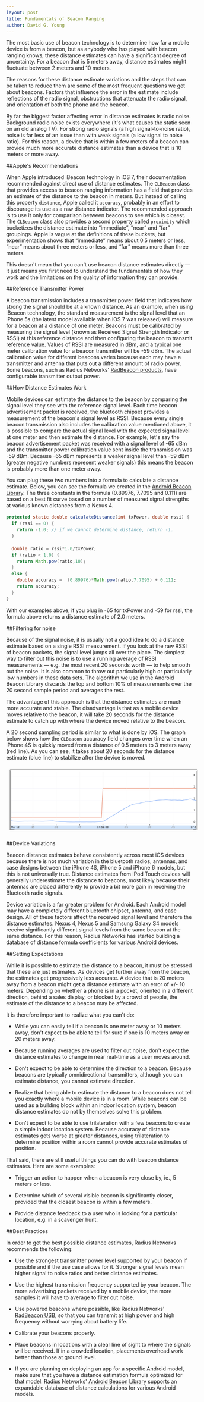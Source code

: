 ```yaml
---
layout: post
title: Fundamentals of Beacon Ranging
author: David G. Young
---
```


The most basic use of beacon technology is to determine how far a mobile device is from a beacon, but as anybody who has played with beacon ranging knows, these distance estimates can have a significant degree of uncertainty.  For a beacon that is 5 meters away, distance estimates might fluctuate between 2 meters and 10 meters.  

The reasons for these distance estimate variations and the steps that can be taken to reduce them are some of the most frequent questions we get about beacons.  Factors that influence the error in the estimate include reflections of the radio signal, obstructions that attenuate the radio signal, and orientation of both the phone and the beacon.  

By far the biggest factor affecting error in distance estimates is radio noise.  Background radio noise exists everywhere (it's what causes the static seen on an old analog TV).  For strong radio signals (a high signal-to-noise ratio), noise is far less of an issue than with weak signals (a low signal to noise ratio).  For this reason, a device that is within a few meters of a beacon can provide much more accurate distance estimates than a device that is 10 meters or more away.

##Apple's Recommendations

When Apple introduced iBeacon technology in iOS 7, their documentation recommended against direct use of distance estimates.  The `CLBeacon` class that provides access to beacon ranging information has a field that provides an estimate of the distance to the beacon in meters.   But instead of calling this property `distance`, Apple called it `accuracy`, probably in an effort to discourage its use as a raw distance indicator.  The recommended approach is to use it only for comparison between beacons to see which is closest.  The `CLBeacon` class also provides a second property called `proximity` which bucketizes the distance estimate into “immediate”, “near” and “far” groupings.  Apple is vague at the definitions of these buckets, but experimentation shows that “immediate” means about 0.5 meters or less, “near” means about three meters or less, and “far” means more than three meters.

This doesn't mean that you can't use beacon distance estimates directly — it just means you first need to understand the fundamentals of how they work and the limitations on the quality of information they can provide.

##Reference Transmitter Power

A beacon transmission includes a transmitter power field that indicates how strong the signal should be at a known distance.  As an example, when using iBeacon technology, the standard measurement is the signal level that an iPhone 5s (the latest model available when iOS 7 was released) will measure for a beacon at a distance of one meter.  Beacons must be calibrated  by measuring the signal level (known as Received Signal Strength Indicator or RSSI) at this reference distance and then configuring the beacon to transmit reference value.  Values of RSSI are measured in dBm, and a typical one meter calibration value for a beacon transmitter will be -59 dBm.  The actual calibration value for different beacons varies because each may have a transmitter and antenna that puts out a different amount of radio power.  Some beacons, such as Radius Networks' [RadBeacon products](http://store.radiusnetworks.com/), have configurable transmitter output power.

##How Distance Estimates Work

Mobile devices can estimate the distance to the beacon by comparing the signal level they see with the reference signal level.  Each time beacon advertisement packet is received, the bluetooth chipset provides a measurement of the beacon's signal level as RSSI.  Because every single beacon transmission also includes the calibration value mentioned above, it is possible to compare the actual signal level with the expected signal level at one meter and then estimate the distance.  For example, let's say the beacon advertisement packet was received with a signal level of -65 dBm and the transmitter power calibration value sent inside the transmission was -59 dBm.  Because -65 dBm represents a weaker signal level than -59 dBm (greater negative numbers represent weaker signals) this means the beacon is probably more than one meter away.  

You can plug these two numbers into a formula to calculate a distance estimate.  Below, you can see the formula we created in the [Android Beacon Library](https://altbeacon.github.io/android-beacon-library/configure.html).  The three constants in the formula (0.89976, 7.7095 and 0.111) are based on a best fit curve based on a number of measured signal strengths at various known distances from a Nexus 4.

```java
protected static double calculateDistance(int txPower, double rssi) {
  if (rssi == 0) {
    return -1.0; // if we cannot determine distance, return -1.
  }

  double ratio = rssi*1.0/txPower;
  if (ratio < 1.0) {
    return Math.pow(ratio,10);
  }
  else {
    double accuracy =  (0.89976)*Math.pow(ratio,7.7095) + 0.111;    
    return accuracy;
  }
} 
```

With our examples above, if you plug in -65 for txPower and -59 for rssi, the formula above returns a distance estimate of 2.0 meters.

##Filtering for noise

Because of the signal noise, it is usually not a good idea to do a distance estimate based on a single RSSI measurement.  If you look at the raw RSSI of beacon packets, the signal level jumps all over the place.  The simplest way to filter out this noise is to use a running average of RSSI measurements — e.g. the most recent 20 seconds worth — to help smooth out the noise.  It is also common to throw out particularly high or particularly low numbers in these data sets.  The algorithm we use in the Android Beacon Library discards the top and bottom 10% of measurements over the 20 second sample period and averages the rest.  

The advantage of this approach is that the distance estimates are much more accurate and stable.  The disadvantage is that as a mobile device moves relative to the beacon, it will take 20 seconds for the distance estimate to catch up with where the device moved relative to the beacon.  

A 20 second sampling period is similar to what is done by iOS.  The graph below shows how the `CLBeacon` accuracy field changes over time when an iPhone 4S is quickly moved from a distance of 0.5 meters to 3 meters away (red line).  As you can see, it takes about 20 seconds for the distance estimate (blue line) to stabilize after the device is moved. 

<img style="margin:10px; border: thin solid #333;" src='../img/ranging-averaging.png'>

##Device Variations

Beacon distance estimates behave consistently across most iOS devices because there is not much variation in the bluetooth radios, antennas, and case designs between the iPhone 4S, iPhone 5 and iPhone 6 models, but this is not universally true.  Distance estimates from iPod Touch devices will generally underestimate the distance to beacons, most likely because their antennas are placed differently to provide a bit more gain in receiving the Bluetooth radio signals.  

Device variation is a far greater problem for Android.  Each Android model may have a completely different bluetooth chipset, antenna, and case design.  All of these factors affect the received signal level and therefore the distance estimates.  Nexus 4, Nexus 5 and Samsung Galaxy S4 models receive significantly different signal levels from the same beacon at the same distance.  For this reason, Radius Networks has started building a database of distance formula coefficients for various Android devices.

##Setting Expectations

While it is possible to estimate the distance to a beacon, it must be stressed that these are just estimates.  As devices get further away from the beacon, the estimates get progressively less accurate.  A device that is 20 meters away from a beacon might get a distance estimate with an error of +/- 10 meters.  Depending on whether a phone is in a pocket, oriented in a different direction, behind a sales display, or blocked by a crowd of people, the estimate of the distance to a beacon may be affected.  

It is therefore important to realize what you can't do:

* While you can easily tell if a beacon is one meter away or 10 meters away, don't expect to be able to tell for sure if one is 10 meters away or 20 meters away.

* Because running averages are used to filter out noise, don't expect the distance estimates to change in near real-time as a user moves around.

* Don't expect to be able to determine the direction to a beacon.  Because beacons are typically omnidirectional transmitters, although you can estimate distance, you cannot estimate direction.

* Realize that being able to estimate the distance to a beacon does not tell you exactly where a mobile device is in a room.  While beacons can be used as a building block within an indoor location system, beacon distance estimates do not by themselves solve this problem.  

* Don't expect to be able to use trilateration with a few beacons to create a simple indoor location system.  Because accuracy of distance estimates gets worse at greater distances, using trilateration to determine position within a room cannot provide accurate estimates of position.

That said, there are still useful things you can do with beacon distance estimates.  Here are some examples:

* Trigger an action to happen when a beacon is very close by, ie., 5 meters or less.

* Determine which of several visible beacon is significantly closer, provided that the closest beacon is within a few meters.

* Provide distance feedback to a user who is looking for a particular location, e.g. in a scavenger hunt.

##Best Practices

In order to get the best possible distance estimates, Radius Networks recommends the following:

* Use the strongest transmitter power level supported by your beacon if possible and if the use case allows for it.  Stronger signal levels mean higher signal to noise ratios and better distance estimates.

* Use the highest transmission frequency supported by your beacon.  The more advertising packets received by a mobile device, the more samples it will have to average to filter out noise.

* Use powered beacons where possible, like Radius Networks' [RadBeacon USB](http://www.radiusnetworks.com/ibeacon/radbeacon/), so that you can transmit at high power and high frequency without worrying about battery life.

* Calibrate your beacons properly.

* Place beacons in locations with a clear line of sight to where the signals will be received.  If in a crowded location, placements overhead work better than those at ground level.

* If you are planning on deploying an app for a specific Android model, make sure that you have a distance estimation formula optimized for that model.  Radius Networks' [Android Beacon Library](https://altbeacon.github.io/android-beacon-library) supports an expandable database of distance calculations for various Android models.

